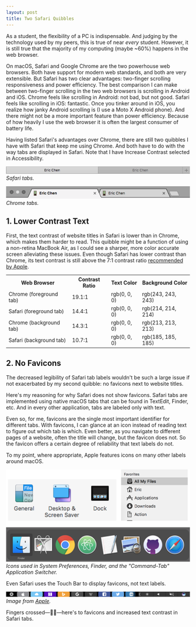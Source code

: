 ```yaml
---
layout: post
title: Two Safari Quibbles
---
```


As a student, the flexibility of a PC is indispensable. And judging by the technology used by my peers, this is true of near *every* student. However, it is still true that the majority of my computing (maybe ~60%) happens in the web browser.

On macOS, Safari and Google Chrome are the two powerhouse web browsers. Both have support for modern web standards, and both are very extensible. But Safari has two clear advantages: two-finger scrolling responsiveness and power efficiency. The best comparison I can make between two-finger scrolling in the two web browsers is scrolling in Android and iOS. Chrome feels like scrolling in Android: not bad, but not good. Safari feels like scrolling in iOS: fantastic. Once you tinker around in iOS, you realize how janky Android scrolling is (I use a Moto X Android phone). And there might not be a more important feature than power efficiency. Because of how heavily I use the web browser it is often the largest consumer of battery life.

Having listed Safari's advantages over Chrome, there are still two quibbles I have with Safari that keep me using Chrome. And both have to do with the way tabs are displayed in Safari. Note that I have Increase Contrast selected in Accessibility.

![safari-tabs.png](/assets/2017/02/safari-tabs.png)*Safari tabs.*

![chrome-tabs.png](/assets/2017/02/chrome-tabs.png)*Chrome tabs.*

## 1. Lower Contrast Text

First, the text contrast of website titles in Safari is lower than in Chrome, which makes them harder to read. This quibble might be a function of using a non-retina MacBook Air, as I could see a sharper, more color accurate screen alleviating these issues. Even though Safari has lower contrast than Chrome, its text contrast is still above the 7:1 contrast ratio [recommended by Apple][apple contrast ratio].

<div class="table-wrapper">
<table>
  <tr>
    <th>Web Browser</th>
    <th>Contrast Ratio</th>
    <th>Text Color</th>
		<th>Background Color</th>
  </tr>
  <tr>
    <td>Chrome (foreground tab)</td>
    <td>19.1:1</td>
    <td>rgb(0, 0, 0)</td>
		<td>rgb(243, 243, 243)</td>
  </tr>
	<tr>
		<td>Safari (foreground tab)</td>
		<td>14.4:1</td>
		<td>rgb(0, 0, 0)</td>
		<td>rgb(214, 214, 214)</td>
	</tr>
	<tr>
		<td>Chrome (background tab)</td>
		<td>14.3:1</td>
		<td>rgb(0, 0, 0)</td>
		<td>rgb(213, 213, 213)</td>
	</tr>
	<tr>
		<td>Safari (background tab)</td>
		<td>10.7:1</td>
		<td>rgb(0, 0, 0)</td>
		<td>rgb(185, 185, 185)</td>
	</tr>
</table>
</div>

## 2. No Favicons

The decreased legibility of Safari tab labels wouldn't be such a large issue if not exacerbated by my second quibble: no favicons next to website titles.

Here's my reasoning for why Safari does not show favicons. Safari tabs are implemented using native macOS tabs that can be found in TextEdit, Finder, etc. And in every other application, tabs are labeled only with text.

Even so, for me, favicons are the single most important identifier for different tabs. With favicons, I can glance at an icon instead of reading text to figure out which tab is which. Even better, as you navigate to different pages of a website, often the title will change, but the favicon does not. So the favicon offers a certain degree of reliability that text labels do not.

To my point, where appropriate, Apple features icons on many other labels around macOS.

![mac-icons.png](/assets/2017/02/mac-icons.png)*Icons used in System Preferences, Finder, and the "Command-Tab" Application Switcher.*

Even Safari uses the Touch Bar to display favicons, not text labels.

![macbookpro-touch-bar-safari-favorites.png](/assets/2017/02/macbookpro-touch-bar-safari-favorites.png)*Image from [Apple](https://support.apple.com/en-us/HT207055).*

Fingers crossed—🤞🤞—here's to favicons and increased text contrast in Safari tabs.

[apple contrast ratio]: https://developer.apple.com/ios/human-interface-guidelines/visual-design/color/
